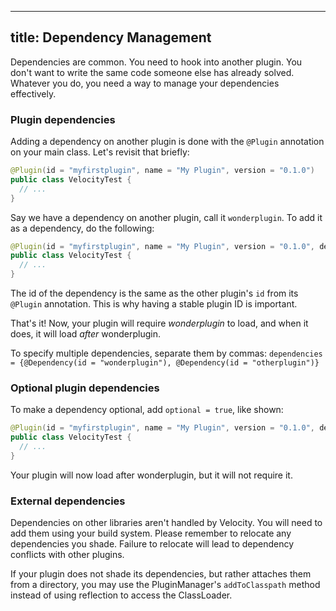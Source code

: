 
---
title: Dependency Management
---

Dependencies are common. You need to hook into another plugin. You don't want to write the same code
someone else has already solved. Whatever you do, you need a way to manage your dependencies effectively.

### Plugin dependencies

Adding a dependency on another plugin is done with the `@Plugin` annotation on your main class. Let's revisit that briefly:

```java
@Plugin(id = "myfirstplugin", name = "My Plugin", version = "0.1.0")
public class VelocityTest {
  // ...
}
```

Say we have a dependency on another plugin, call it `wonderplugin`. To add it as a dependency, do the following:

```java
@Plugin(id = "myfirstplugin", name = "My Plugin", version = "0.1.0", dependencies = {@Dependency(id = "wonderplugin")})
public class VelocityTest {
  // ...
}
```

The id of the dependency is the same as the other plugin's `id` from its `@Plugin` annotation. This is why having a stable plugin ID is important.

That's it! Now, your plugin will require *wonderplugin* to load, and when it does, it will load *after* wonderplugin.

To specify multiple dependencies, separate them by commas: `dependencies = {@Dependency(id = "wonderplugin"), @Dependency(id = "otherplugin")}`

### Optional plugin dependencies

To make a dependency optional, add `optional = true`, like shown:

```java
@Plugin(id = "myfirstplugin", name = "My Plugin", version = "0.1.0", dependencies = {@Dependency(id = "wonderplugin", optional = true)})
public class VelocityTest {
  // ...
}
```

Your plugin will now load after wonderplugin, but it will not require it.

### External dependencies

Dependencies on other libraries aren't handled by Velocity. You will need to add them using your build system. Please remember
to relocate any dependencies you shade. Failure to relocate will lead to dependency conflicts with other plugins.

If your plugin does not shade its dependencies, but rather attaches them from a directory, you may use the PluginManager's
`addToClasspath` method instead of using reflection to access the ClassLoader.

